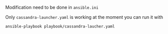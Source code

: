 Modification need to be done in `ansible.ini`

Only `cassandra-launcher.yaml` is working at the moment you can run it with 

`ansible-playbook playbook/cassandra-laucher.yaml`
